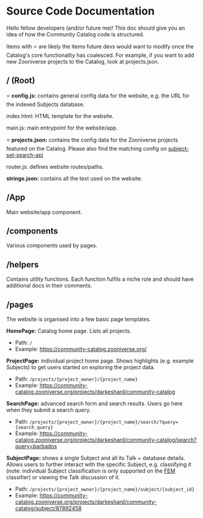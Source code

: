 # Source Code Documentation

Hello fellow developers (and/or future me)! This doc should give you an idea of how the Community Catalog code is structured.

Items with ⭐️ are likely the items future devs would want to modify once the Catalog's core functionality has coalesced. For example, if you want to add new Zooniverse projects to the Catalog, look at projects.json.

## / (Root)

⭐️ **config.js:** contains general config data for the website, e.g. the URL for the indexed Subjects database.

index.html: HTML template for the website.

main.js: main entrypoint for the website/app.

⭐️ **projects.json:** contains the config data for the Zooniverse projects featured on the Catalog. Please also find the matching config on [subject-set-search-api](https://github.com/zooniverse/subject-set-search-api/blob/main/src/projects.js)

router.js: defines website routes/paths.

**strings.json:** contains all the text used on the website.

## /App

Main website/app component.

## /components

Various components used by pages.

## /helpers

Contains utility functions. Each function fulfils a niche role and should have additional docs in their comments.

## /pages

The website is organised into a few basic page templates.

**HomePage:** Catalog home page. Lists all projects.
- Path: `/`
- Example: https://community-catalog.zooniverse.org/

**ProjectPage:** individual project home page. Shows highlights (e.g. example Subjects) to get users started on exploring the project data.
- Path: `/projects/{project_owner}/{project_name}`
- Example: https://community-catalog.zooniverse.org/projects/darkeshard/community-catalog

**SearchPage:** advanced search form and search results. Users go here when they submit a search query.
- Path: `/projects/{project_owner}/{project_name}/search/?query={search_query}`
- Example: https://community-catalog.zooniverse.org/projects/darkeshard/community-catalog/search?query=barbados

**SubjectPage:** shows a single Subject and all its Talk + database details. Allows users to further interact with the specific Subject, e.g. classifying it (note: individual Subject classification is only supported on the [FEM](http://github.com/zooniverse/front-end-monorepo) classifier) or viewing the Talk discussion of it.
- Path: `/projects/{project_owner}/{project_name}/subject/{subject_id}`
- Example: https://community-catalog.zooniverse.org/projects/darkeshard/community-catalog/subject/87892458
